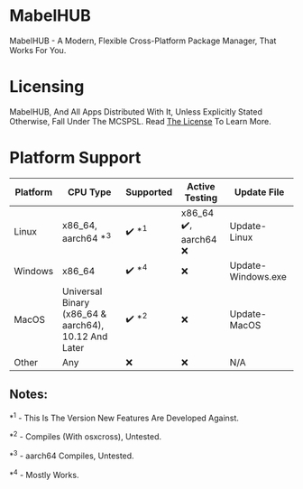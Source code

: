 # MabelHUB
MabelHUB - A Modern, Flexible Cross-Platform Package Manager, That Works For You.

# Licensing
MabelHUB, And All Apps Distributed With It, Unless Explicitly Stated Otherwise, Fall Under The MCSPSL. Read <a href="https://github.com/MabelMedia-LLC/MCSPSL">The License</a> To Learn More.

# Platform Support
| Platform | CPU Type | Supported | Active Testing | Update File |
|----------|----------|-----------|----------------|-------------|
| Linux | x86_64, aarch64 *<sup>3</sup> | ✔️ *<sup>1</sup> | x86_64 ✔️, aarch64 ❌ | Update-Linux |
| Windows | x86_64 | ✔️ *<sup>4</sup> | ❌ | Update-Windows.exe |
| MacOS | Universal Binary (x86_64 & aarch64), 10.12 And Later | ✔️ *<sup>2</sup> | ❌ | Update-MacOS |
| Other | Any | ❌ | ❌ | N/A |

## Notes:
*<sup>1</sup> - This Is The Version New Features Are Developed Against.

*<sup>2</sup> - Compiles (With osxcross), Untested.

*<sup>3</sup> - aarch64 Compiles, Untested.

*<sup>4</sup> - Mostly Works.

